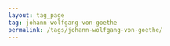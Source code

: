 ```yaml
---
layout: tag_page
tag: johann-wolfgang-von-goethe
permalink: /tags/johann-wolfgang-von-goethe/
---
```

